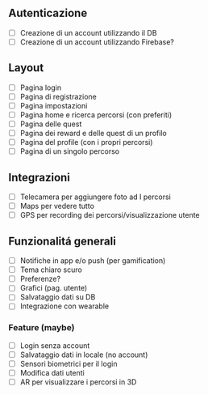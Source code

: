 ## Autenticazione
- [ ] Creazione di un account utilizzando il DB
- [ ] Creazione di un account utilizzando Firebase?

## Layout
- [ ] Pagina login
- [ ] Pagina di registrazione
- [ ] Pagina impostazioni
- [ ] Pagina home e ricerca percorsi (con preferiti)
- [ ] Pagina delle quest
- [ ] Pagina dei reward e delle quest di un profilo
- [ ] Pagina del profile (con i propri percorsi)
- [ ] Pagina di un singolo percorso

## Integrazioni
- [ ] Telecamera per aggiungere foto ad I percorsi
- [ ] Maps per vedere tutto
- [ ] GPS per recording dei percorsi/visualizzazione utente

## Funzionalitá generali
- [ ] Notifiche in app e/o push (per gamification)
- [ ] Tema chiaro scuro
- [ ] Preferenze?
- [ ] Grafici (pag. utente)
- [ ] Salvataggio dati su DB
- [ ] Integrazione con wearable

### Feature (maybe)
- [ ] Login senza account
- [ ] Salvataggio dati in locale (no account)
- [ ] Sensori biometrici per il login
- [ ] Modifica dati utenti
- [ ] AR per visualizzare i percorsi in 3D
